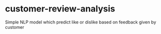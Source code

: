 # customer-review-analysis
Simple NLP model which predict like or dislike based on feedback given by customer
